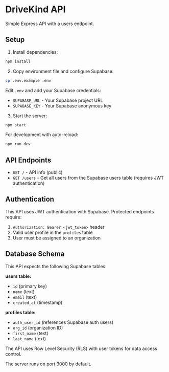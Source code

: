 # DriveKind API

Simple Express API with a users endpoint.

## Setup

1. Install dependencies:
```bash
npm install
```

2. Copy environment file and configure Supabase:
```bash
cp .env.example .env
```
Edit `.env` and add your Supabase credentials:
- `SUPABASE_URL` - Your Supabase project URL
- `SUPABASE_KEY` - Your Supabase anonymous key

3. Start the server:
```bash
npm start
```

For development with auto-reload:
```bash
npm run dev
```

## API Endpoints

- `GET /` - API info (public)
- `GET /users` - Get all users from the Supabase users table (requires JWT authentication)

## Authentication

This API uses JWT authentication with Supabase. Protected endpoints require:
1. `Authorization: Bearer <jwt_token>` header
2. Valid user profile in the `profiles` table
3. User must be assigned to an organization

## Database Schema

This API expects the following Supabase tables:

**users table:**
- `id` (primary key)
- `name` (text)
- `email` (text)  
- `created_at` (timestamp)

**profiles table:**
- `auth_user_id` (references Supabase auth users)
- `org_id` (organization ID)
- `first_name` (text)
- `last_name` (text)

The API uses Row Level Security (RLS) with user tokens for data access control.

The server runs on port 3000 by default.